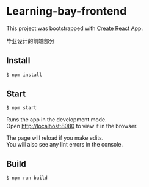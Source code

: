 # Learning-bay-frontend

This project was bootstrapped with [Create React App](https://github.com/facebook/create-react-app).

毕业设计的前端部分

## Install

```bash
$ npm install
```

## Start

```bash
$ npm start
```

Runs the app in the development mode.<br />
Open [http://localhost:8080](http://localhost:8080) to view it in the browser.

The page will reload if you make edits.<br />
You will also see any lint errors in the console.

## Build

```bash
$ npm run build
```

